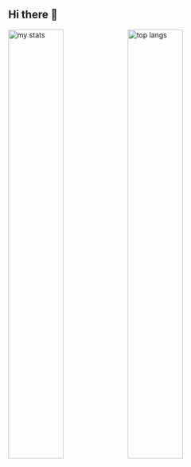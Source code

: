 ## Hi there 👋

<img alt="my stats" align="left" width="47%" src="https://github-readme-stats.vercel.app/api?username=k1lst1x&show_icons=true"/>
<img alt="top langs" align="left" width="47%" src="https://github-readme-stats.vercel.app/api/top-langs/?username=k1lst1x&layout=compact"/>
